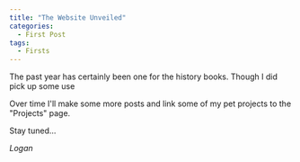 ```yaml
---
title: "The Website Unveiled"
categories:
  - First Post
tags:
  - Firsts
---
```

<p>
The past year has certainly been one for the history books.  Though I did pick up some use 

Over time I'll make some more posts and link some of my pet projects to the "Projects" page.

Stay tuned...

<I>Logan</I>
</p>
